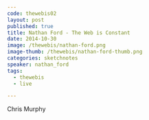 ```yaml
---
code: thewebis02
layout: post
published: true
title: Nathan Ford - The Web is Constant
date: 2014-10-30
image: /thewebis/nathan-ford.png
image-thumb: /thewebis/nathan-ford-thumb.png
categories: sketchnotes
speaker: nathan_ford
tags:
  - thewebis
  - live

---
```


Chris Murphy
